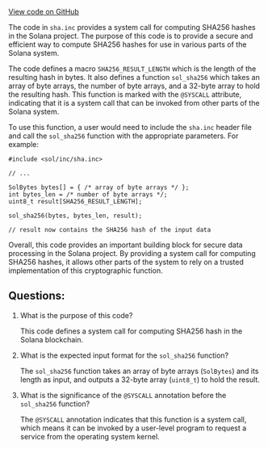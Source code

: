 
[View code on GitHub](https://github.com/solana-labs/solana/blob/master/sdk/sbf/c/inc/sol/inc/sha.inc)

The code in `sha.inc` provides a system call for computing SHA256 hashes in the Solana project. The purpose of this code is to provide a secure and efficient way to compute SHA256 hashes for use in various parts of the Solana system. 

The code defines a macro `SHA256_RESULT_LENGTH` which is the length of the resulting hash in bytes. It also defines a function `sol_sha256` which takes an array of byte arrays, the number of byte arrays, and a 32-byte array to hold the resulting hash. This function is marked with the `@SYSCALL` attribute, indicating that it is a system call that can be invoked from other parts of the Solana system.

To use this function, a user would need to include the `sha.inc` header file and call the `sol_sha256` function with the appropriate parameters. For example:

```
#include <sol/inc/sha.inc>

// ...

SolBytes bytes[] = { /* array of byte arrays */ };
int bytes_len = /* number of byte arrays */;
uint8_t result[SHA256_RESULT_LENGTH];

sol_sha256(bytes, bytes_len, result);

// result now contains the SHA256 hash of the input data
```

Overall, this code provides an important building block for secure data processing in the Solana project. By providing a system call for computing SHA256 hashes, it allows other parts of the system to rely on a trusted implementation of this cryptographic function.
## Questions: 
 1. What is the purpose of this code?
    
    This code defines a system call for computing SHA256 hash in the Solana blockchain.

2. What is the expected input format for the `sol_sha256` function?
    
    The `sol_sha256` function takes an array of byte arrays (`SolBytes`) and its length as input, and outputs a 32-byte array (`uint8_t`) to hold the result.

3. What is the significance of the `@SYSCALL` annotation before the `sol_sha256` function?
    
    The `@SYSCALL` annotation indicates that this function is a system call, which means it can be invoked by a user-level program to request a service from the operating system kernel.